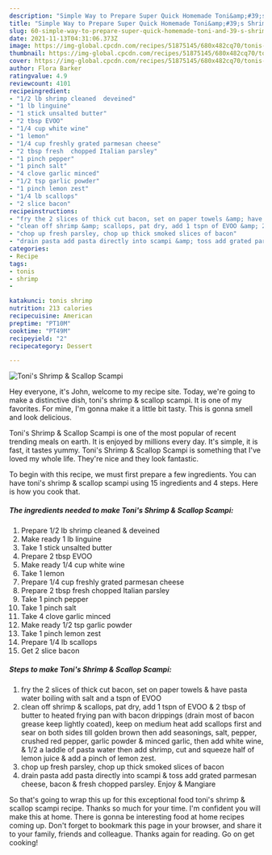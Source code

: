 ```yaml
---
description: "Simple Way to Prepare Super Quick Homemade Toni&amp;#39;s Shrimp &amp;amp; Scallop Scampi"
title: "Simple Way to Prepare Super Quick Homemade Toni&amp;#39;s Shrimp &amp;amp; Scallop Scampi"
slug: 60-simple-way-to-prepare-super-quick-homemade-toni-and-39-s-shrimp-and-amp-scallop-scampi
date: 2021-11-13T04:31:06.373Z
image: https://img-global.cpcdn.com/recipes/51875145/680x482cq70/tonis-shrimp-scallop-scampi-recipe-main-photo.jpg
thumbnail: https://img-global.cpcdn.com/recipes/51875145/680x482cq70/tonis-shrimp-scallop-scampi-recipe-main-photo.jpg
cover: https://img-global.cpcdn.com/recipes/51875145/680x482cq70/tonis-shrimp-scallop-scampi-recipe-main-photo.jpg
author: Flora Barker
ratingvalue: 4.9
reviewcount: 4101
recipeingredient:
- "1/2 lb shrimp cleaned  deveined"
- "1 lb linguine"
- "1 stick unsalted butter"
- "2 tbsp EVOO"
- "1/4 cup white wine"
- "1 lemon"
- "1/4 cup freshly grated parmesan cheese"
- "2 tbsp fresh  chopped Italian parsley"
- "1 pinch pepper"
- "1 pinch salt"
- "4 clove garlic minced"
- "1/2 tsp garlic powder"
- "1 pinch lemon zest"
- "1/4 lb scallops"
- "2 slice bacon"
recipeinstructions:
- "fry the 2 slices of thick cut bacon, set on paper towels &amp; have pasta water boiling with salt and a tspn of EVOO"
- "clean off shrimp &amp; scallops, pat dry, add 1 tspn of EVOO &amp; 2 tbsp of butter to heated frying pan with bacon drippings (drain most of bacon grease keep lightly coated), keep on medium heat add scallops first and sear on both sides till golden brown then add seasonings, salt, pepper, crushed red pepper, garlic powder &amp; minced garlic, then add white wine, &amp; 1/2 a laddle of pasta water then add shrimp, cut and squeeze half of lemon juice &amp; add a pinch of lemon zest."
- "chop up fresh parsley, chop up thick smoked slices of bacon"
- "drain pasta add pasta directly into scampi &amp; toss add grated parmesan cheese, bacon &amp; fresh chopped parsley.                                 Enjoy &amp; Mangiare"
categories:
- Recipe
tags:
- tonis
- shrimp
- 

katakunci: tonis shrimp  
nutrition: 213 calories
recipecuisine: American
preptime: "PT10M"
cooktime: "PT49M"
recipeyield: "2"
recipecategory: Dessert

---
```



![Toni&#39;s Shrimp &amp; Scallop Scampi](https://img-global.cpcdn.com/recipes/51875145/680x482cq70/tonis-shrimp-scallop-scampi-recipe-main-photo.jpg)

Hey everyone, it's John, welcome to my recipe site. Today, we're going to make a distinctive dish, toni&#39;s shrimp &amp; scallop scampi. It is one of my favorites. For mine, I'm gonna make it a little bit tasty. This is gonna smell and look delicious.

Toni&#39;s Shrimp &amp; Scallop Scampi is one of the most popular of recent trending meals on earth. It is enjoyed by millions every day. It's simple, it is fast, it tastes yummy. Toni&#39;s Shrimp &amp; Scallop Scampi is something that I've loved my whole life. They're nice and they look fantastic.




To begin with this recipe, we must first prepare a few ingredients. You can have toni&#39;s shrimp &amp; scallop scampi using 15 ingredients and 4 steps. Here is how you cook that.

<!--inarticleads1-->

##### The ingredients needed to make Toni&#39;s Shrimp &amp; Scallop Scampi:

1. Prepare 1/2 lb shrimp cleaned &amp; deveined
1. Make ready 1 lb linguine
1. Take 1 stick unsalted butter
1. Prepare 2 tbsp EVOO
1. Make ready 1/4 cup white wine
1. Take 1 lemon
1. Prepare 1/4 cup freshly grated parmesan cheese
1. Prepare 2 tbsp fresh  chopped Italian parsley
1. Take 1 pinch pepper
1. Take 1 pinch salt
1. Take 4 clove garlic minced
1. Make ready 1/2 tsp garlic powder
1. Take 1 pinch lemon zest
1. Prepare 1/4 lb scallops
1. Get 2 slice bacon




<!--inarticleads2-->

##### Steps to make Toni&#39;s Shrimp &amp; Scallop Scampi:

1. fry the 2 slices of thick cut bacon, set on paper towels &amp; have pasta water boiling with salt and a tspn of EVOO
1. clean off shrimp &amp; scallops, pat dry, add 1 tspn of EVOO &amp; 2 tbsp of butter to heated frying pan with bacon drippings (drain most of bacon grease keep lightly coated), keep on medium heat add scallops first and sear on both sides till golden brown then add seasonings, salt, pepper, crushed red pepper, garlic powder &amp; minced garlic, then add white wine, &amp; 1/2 a laddle of pasta water then add shrimp, cut and squeeze half of lemon juice &amp; add a pinch of lemon zest.
1. chop up fresh parsley, chop up thick smoked slices of bacon
1. drain pasta add pasta directly into scampi &amp; toss add grated parmesan cheese, bacon &amp; fresh chopped parsley.                                 Enjoy &amp; Mangiare




So that's going to wrap this up for this exceptional food toni&#39;s shrimp &amp; scallop scampi recipe. Thanks so much for your time. I'm confident you will make this at home. There is gonna be interesting food at home recipes coming up. Don't forget to bookmark this page in your browser, and share it to your family, friends and colleague. Thanks again for reading. Go on get cooking!
